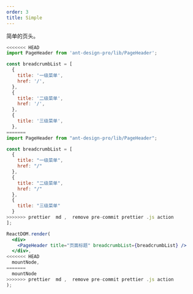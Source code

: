 ```yaml
---
order: 3
title: Simple
---
```


简单的页头。

```jsx
<<<<<<< HEAD
import PageHeader from 'ant-design-pro/lib/PageHeader';

const breadcrumbList = [
  {
    title: '一级菜单',
    href: '/',
  },
  {
    title: '二级菜单',
    href: '/',
  },
  {
    title: '三级菜单',
  },
=======
import PageHeader from "ant-design-pro/lib/PageHeader";

const breadcrumbList = [
  {
    title: "一级菜单",
    href: "/"
  },
  {
    title: "二级菜单",
    href: "/"
  },
  {
    title: "三级菜单"
  }
>>>>>>> prettier  md ,  remove pre-commit prettier .js action
];

ReactDOM.render(
  <div>
    <PageHeader title="页面标题" breadcrumbList={breadcrumbList} />
  </div>,
<<<<<<< HEAD
  mountNode,
=======
  mountNode
>>>>>>> prettier  md ,  remove pre-commit prettier .js action
);
```

<style>
#scaffold-src-components-PageHeader-demo-simple .code-box-demo {
  background: #f2f4f5;
}
</style>
